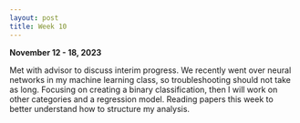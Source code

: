 ```yaml
---
layout: post
title: Week 10
---
```

**November 12 - 18, 2023**

Met with advisor to discuss interim progress. We recently went over neural networks in my machine learning class, so troubleshooting should not take as long. Focusing on creating a binary classification, 
then I will work on other categories and a regression model. Reading papers this week to better understand how to structure my analysis. 

